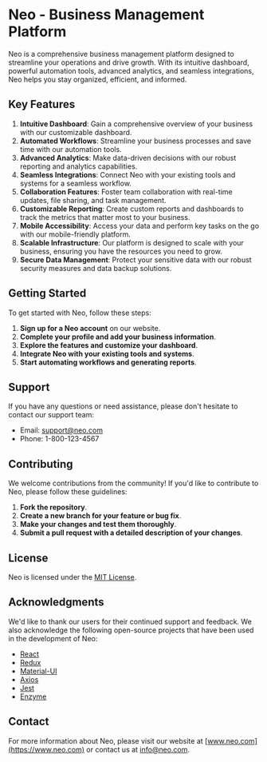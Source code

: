 # Neo - Business Management Platform

Neo is a comprehensive business management platform designed to streamline your operations and drive growth. With its intuitive dashboard, powerful automation tools, advanced analytics, and seamless integrations, Neo helps you stay organized, efficient, and informed.

## Key Features

1. **Intuitive Dashboard**: Gain a comprehensive overview of your business with our customizable dashboard.
2. **Automated Workflows**: Streamline your business processes and save time with our automation tools.
3. **Advanced Analytics**: Make data-driven decisions with our robust reporting and analytics capabilities.
4. **Seamless Integrations**: Connect Neo with your existing tools and systems for a seamless workflow.
5. **Collaboration Features**: Foster team collaboration with real-time updates, file sharing, and task management.
6. **Customizable Reporting**: Create custom reports and dashboards to track the metrics that matter most to your business.
7. **Mobile Accessibility**: Access your data and perform key tasks on the go with our mobile-friendly platform.
8. **Scalable Infrastructure**: Our platform is designed to scale with your business, ensuring you have the resources you need to grow.
9. **Secure Data Management**: Protect your sensitive data with our robust security measures and data backup solutions.

## Getting Started

To get started with Neo, follow these steps:

1. **Sign up for a Neo account** on our website.
2. **Complete your profile and add your business information**.
3. **Explore the features and customize your dashboard**.
4. **Integrate Neo with your existing tools and systems**.
5. **Start automating workflows and generating reports**.

## Support

If you have any questions or need assistance, please don't hesitate to contact our support team:

- Email: support@neo.com
- Phone: 1-800-123-4567

## Contributing

We welcome contributions from the community! If you'd like to contribute to Neo, please follow these guidelines:

1. **Fork the repository**.
2. **Create a new branch for your feature or bug fix**.
3. **Make your changes and test them thoroughly**.
4. **Submit a pull request with a detailed description of your changes**.

## License

Neo is licensed under the [MIT License](LICENSE).

## Acknowledgments

We'd like to thank our users for their continued support and feedback. We also acknowledge the following open-source projects that have been used in the development of Neo:

- [React](https://reactjs.org/)
- [Redux](https://redux.js.org/)
- [Material-UI](https://material-ui.com/)
- [Axios](https://axios-http.com/)
- [Jest](https://jestjs.io/)
- [Enzyme](https://enzymejs.github.io/enzyme/)

## Contact

For more information about Neo, please visit our website at [www.neo.com](https://www.neo.com) or contact us at info@neo.com.
